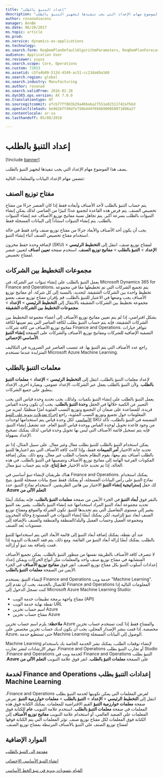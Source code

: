 ```yaml
---
title: "إعداد التنبؤ بالطلب"
description: "يصف هذا الموضوع مهام الإعداد التي يجب تنفيذها لتجهيز التنبؤ بالطلب."
author: roxanadiaconu
manager: AnnBe
ms.date: 06/20/2017
ms.topic: article
ms.prod: 
ms.service: dynamics-ax-applications
ms.technology: 
ms.search.form: ReqDemPlanDefaultAlgorithmParameters, ReqDemPlanForecastParameters
audience: Application User
ms.reviewer: yuyus
ms.search.scope: Core, Operations
ms.custom: 72653
ms.assetid: c5fa4b09-512d-4349-ac51-cc13da69a160
ms.search.region: global
ms.search.industry: Manufacturing
ms.author: roxanad
ms.search.validFrom: 2016-02-28
ms.dyn365.ops.version: AX 7.0.0
ms.translationtype: HT
ms.sourcegitcommit: efcb77ff883b29a4bbaba27551e02311742afbbd
ms.openlocfilehash: be962bffd9dfe756b444f6946990058971896a27
ms.contentlocale: ar-sa
ms.lasthandoff: 05/08/2018

---
```


# <a name="demand-forecasting-setup"></a>إعداد التنبؤ بالطلب

[!include [banner](../includes/banner.md)]

يصف هذا الموضوع مهام الإعداد التي يجب تنفيذها لتجهيز التنبؤ بالطلب.  

تتضمن مهام الإعداد البيانات والمعلمات التالية:

## <a name="item-allocation-key"></a>مفتاح توزيع الصنف
يتم حساب التنبؤ بالطلب لأحد الأصناف وأبعاده فقط إذا كان العنصر جزءًا من مفتاح تخصيص الصنف. ‏‫يتم فرض هذه القاعدة لتجميع عددًا كبيرًا من العناصر، لذلك يمكن إنشاء التنبؤات بالطلب بسرعة أكبر. يتم تجاهل نسبة مفاتيح توزيع الأصناف عند إنشاء التنبؤات بالطلب.‬ يتم إنشاء التنبؤات استناداً إلى البيانات المسجلة فقط. 

يجب أن يكون أحد الأصناف والأبعاد جزءًا من مفتاح توزيع صنف واحد فقط في حالة استخدام مفتاح تخصيص الصنف أثناء إنشاء التنبؤ. 

لإضافة وحدة حفظ مخزون (SKU) لمفتاح توزيع صنف، انتقل إلى **التخطيط الرئيسي** &gt; **الإعداد** &gt; **التنبؤ بالطلب** &gt; **مفاتيح توزيع الصنف**. استخدم صفحة **تعيين أصناف** لتعيين عنصر لمفتاح تخصيص.

## <a name="intercompany-planning-groups"></a>مجموعات التخطيط بين الشركات
يعمل التنبؤ بالطلب على إنشاء تنبؤات عبر الشركة. في Microsoft Dynamics 365 for Finance and Operations، يتم تجميع الشركات التي تم تخطيطها معًا في مجموعة تخطيط واحدة بين الشركات الشقيقة. لتحديد، بالنسبة إلى كل شركة، أي مفاتيح توزيع الأصناف يجب وضعها في الاعتبار للتنبؤ بالطلب، قم بإقران مفتاح توزيع صنف بعضو مجموعة تخطيط بين الشركات الشقيقة بالانتقال إلى **التخطيط الرئيسي** &gt; **الإعداد** &gt; **مجموعات التخطيط بين الشركات الشقيقة**. 

بشكل افتراضي، إذا لم يتم تعيين مفاتيح توزيع الأصناف إلى أعضاء مجموعة التخطيط بين الشركات الشقيقة، فإنه يتم حساب التنبؤ بطلب لكافة العناصر التي يتم تعيينها لكافة مفاتيح توزيع الأصناف من كافة شركات Finance and Operations. تتوافر خيارات التصفية الإضافية للشركات ومفاتيح توزيع الأصناف والشركات على الصفحة **إنشاء التنبؤ الأساسي الإحصائي**. 

راجع عدد الأصناف التي يتم التنبؤ بها. قد تتسبب العناصر غير الضرورية في التكاليف المتزايدة عندما تستخدم Microsoft Azure Machine Learning.

## <a name="demand-forecasting-parameters"></a>معلمات التنبؤ بالطلب
لإعداد معلمات التنبؤ بالطلب، انتقل إلى **التخطيط الرئيسي** &gt; **الإعداد** &gt; **معلمات التنبؤ بالطلب**. ولأن التنبؤ بالطلب يعمل عبر الشركات، الإعداد عمومي. وبعبارة أخرى، الإعداد ينطبق على جميع الشركات. 

يعمل التنبؤ بالطلب على إنشاء التنبؤ بكميات. ولذلك، يجب تحديد وحدة قياس التي يجب التعبير عن الكمية خلالها في الحقل **وحدة التنبؤ بالطلب**. يجب أن تكون وحدة القياس فريدة، للمساعدة على ضمان أن التجميع وتوزيع النسب المئوية أمرًا منطقيًا. لمزيد من المعلومات حول تجميع وتوزيع النسب المئوية، راجع [إجراء تعديلات يدوية على التنبؤ الأساسي](manual-adjustments-baseline-forecast.md). لكل وحدة قياس يتم استخدامها لوحدات SKU المضمنة في التنبؤ بالطلب، تأكد من وجود قاعدة تحويل لوحدة القياس ووحدة قياس التنبؤ العام. عند تشغيل إنشاء التنبؤ، فإنه يتم تسجيل قائمة الأصناف التي ليس بها تحويل وحدة قياس، لذلك يمكنك تصحيح الإعداد بسهولة. 

يمكن استخدام التنبؤ بالطلب للتنبؤ بطلب معال وغير معال. على سبيل المثال، إذا تم تحديد خانة الاختيار **أمر المبيعات** فقط، وإذا كانت كافة الأصناف التي يتم اعتبارها للتنبؤ بالطلب أصناف يتم بيعها، يقوم النظام بحساب الطلب غير معال. ومع ذلك، يمكن إضافة المكونات الفرعية الهامة إلى مفاتيح توزيع الأصناف وتضمينها في التنبؤ بالطلب. في هذه الحالة، إذا تم تحديد خانة الاختيار **خط إنتاج**، فإنه يتم حساب تنبؤ معال. 

هناك طريقتان لإنشاء تنبؤ أساسي في Finance and Operations. يمكنك استخدام نماذج التنبؤ على رأس البيانات المسجلة، أو يمكنك فقط نسخ بيانات مسجلة للتنبؤ. يتيح لك حقل **‏‫إستراتيجية إنشاء ‏‫التنبؤ‬** الاختيار  بين هاتين الطريقتين. لاستخدام نماذج التنبؤ، حدد **التعلم الآلي من Azure**. 

بالنقر فوق **أبعاد التنبؤ** في الجزء الأيمن من صفحة **معلمات التنبؤ بالطلب**، فإنه يمكنك أيضًا تحديد مجموعة أبعاد التنبؤ المراد استخدامها عند إنشاء التنبؤ بالطلب. يشير بعد التنبؤ يشير إلى مستوى التفاصيل التي يتم تحديدها للتنبؤ. تكون الشركة والموقع ومفتاح توزيع الصنف أبعاد تنبؤ إلزامية، لكن يمكنك أيضًا إنشاء التنبؤات في المستودع وحالة المخزون ومجموعة العميل وحساب العميل والبلد/المنطقة والمنطقة والصنف بالإضافة إلى مستويات بُعد الصنف. 

عند أي نقطة، يمكنك إضافة أبعاد التنبؤ إلى قائمة الأبعاد التي يتم استخدامها للتنبؤ بالطلب. يمكنك أيضًا إزالة أبعاد التنبؤ من القائمة. ومع ذلك، يتم فقد التعديلات اليدوية إذا قمت بإضافة بعد تنبؤ أو إزالته. 

لا تتصرف كافة الأصناف بالطريقة نفسها من منظور التنبؤ بالطلب. يمكن تجميع الأصناف المتشابهة في مفتاح توزيع صنف واحد والمعلمات مثل أنواع الحركات ويمكن إعداد إعدادات أسلوب التنبؤ بكل مفتاح توزيع الصنف. انقر فوق **مفاتيح توزيع الأصناف** في الجزء الأيمن من الصفحة **معلمات التنبؤ بالطلب**. 

لإنشاء التنبؤ، يستخدم Finance and Operations خدمة ويب "Machine Learning". للاتصال بالخدمة، يجب أن تقدم إلى Finance and Operations المعلومات التالية إذا كنت تسجل الدخول إلى Microsoft Azure Machine Learning Studio:

-   مفتاح واجهة برمجة تطبيقات خدمة الويب (API)
-   نقطة نهاية خدمة الويب URL
-   اسم حساب تخزين Azure
-   مفتاح حساب تخزين Azure

**ملاحظة:** يلزم اسم حساب تخزين Azure والمفتاح فقط إذا كنت تستخدم حساب تخزين مخصصة. إذا قمت بنشر الإصدار المحلي، يجب أن يكون لديك حساب تخزين مخصص على Azure، حتى تستطيع خدمة Machine Learning الوصول إلى البيانات المسجلة. 

‏‫لإنشاء توقعات الطلب، يمكنك نشر الخدمة الخاصة بك باستخدام Machine Learning Studio أو تجارب التنبؤ بطلب Finance and Operations. تتوفر الإرشادات لنشر تجارب التنبؤ بطلب Finance and Operations كخدمة ويب في Finance and Operations. على الصفحة **معلمات التبؤ بالطلب**، انقر فوق علامة التبويب **التعلم الآلي من Azure**.

## <a name="settings-for-the-finance-and-operations-demand-forecasting-machine-learning-service"></a>‏‫إعدادات التنبؤ بطلب Finance and Operations لخدمة Machine Learning‬
‏‫لعرض المعلمات التي يمكن تكوينها لخدمة التنبؤ بطلب Finance and Operations، انتقل إلى **التخطيط الرئيسي** &gt; **الإعداد‬‏‫** &gt; **‬‏‫التنبؤ بالطلب** &gt; **معلمات خوارزمية التنبؤ**. تعرض صفحة **معلمات خوارزمية التنبؤ** القيم الافتراضية للمعلمات. يمكنك الكتابة فوق هذه المعلمات في صفحة ‬‏**‬‏‫معلمات التنبؤ بالطلب**. استخدم علامة التبويب **عام** للكتابة فوق المعلمات على الصعيد العالمي، أو استخدام علامة التبويب **مفاتيح توزيع الأصناف** إلى الكتابة فوق المعلمات لكل مفتاح توزيع صنف. تؤثر المعلمات التي يتم الكتابة فوقها لمفتاح توزيع الصنف على التنبؤ بالأصناف المرتبطة بمفتاح توزيع الصنف.

<a name="additional-resources"></a>الموارد الإضافية
--------

[مقدمة إلى التنبؤ بالطلب](introduction-demand-forecasting.md)

[إنشاء التنبؤ الأساسي الإحصائي](generate-statistical-baseline-forecast.md)

[القيام بتسويات يدوية في تنبؤ الخط الأساسي](manual-adjustments-baseline-forecast.md)





